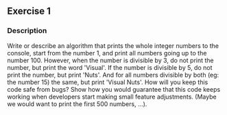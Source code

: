 ## Exercise 1

### Description

Write or describe an algorithm that prints the whole integer numbers to the console, start from the number 1, and print all numbers going up to the number 100. However, when the number is divisible by 3, do not print the number, but print the word 'Visual'. If the number is divisible by 5, do not print the number, but print 'Nuts'. And for all numbers divisible by both (eg: the number 15) the same, but print 'Visual Nuts'. How will you keep this code safe from bugs? Show how you would guarantee that this code keeps working when developers start making small feature adjustments. (Maybe we would want to print the first 500 numbers, ...).